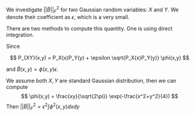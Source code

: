 We investigate $||\widetilde{B}||_F^2$ for two Gaussian random variables: $X$ and $Y$. We denote their coefficient as $\epsilon$, which is a very small.

There are two methods to compute this quantity. One is using direct integration.

Since 

$$
P_{XY}(x,y) = P_X(x)P_Y(y) + \epsilon \sqrt{P_X(x)P_Y(y)} \phi(x,y)
$$

and $\widetilde{B}(x,y) = \phi(x,y) \epsilon$.

We assume both $X,Y$ are standard Gaussian distribution, then we can compute
$$
\phi(x,y) = \frac{xy}{\sqrt{2\pi}} \exp(-\frac{x^2+y^2}{4})
$$
Then $||\widetilde{B}||_F^2= \epsilon^2 \int \phi^2(x,y) dxdy$

